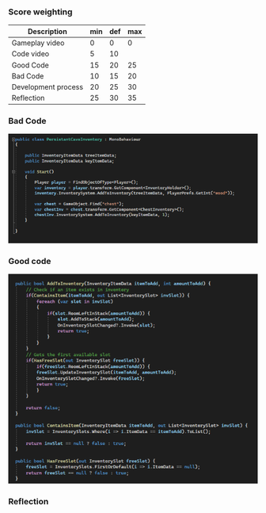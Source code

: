 ### Score weighting
|Description | min | def | max |
|----|----|---|----|
|Gameplay video | 0 | 0 | 0 |
|Code video | 5 | 10 | |15 |
|Good Code | 15 | 20 | 25 |
|Bad Code | 10 | 15 | 20 |
|Development process | 20 | 25 | 30 |
|Reflection | 25 | 30 | 35 |

### Bad Code 
![Bad code](images/mateuszBadCode.PNG)


### Good code 
![Good code](images/mateuszGoodCode.PNG)


### Reflection
